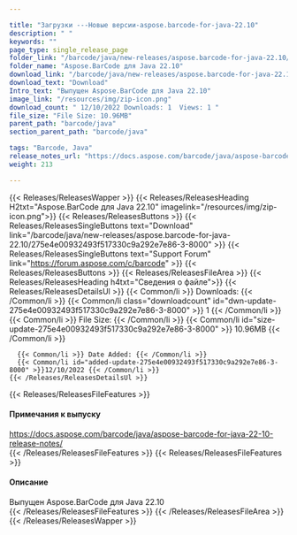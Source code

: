 ```yaml
---

title: "Загрузки ---Новые версии-aspose.barcode-for-java-22.10"
description: " "
keywords: ""
page_type: single_release_page
folder_link: "/barcode/java/new-releases/aspose.barcode-for-java-22.10/"
folder_name: "Aspose.BarCode для Java 22.10"
download_link: "/barcode/java/new-releases/aspose.barcode-for-java-22.10/275e4e00932493f517330c9a292e7e86-3-8000"
download_text: "Download"
Intro_text: "Выпущен Aspose.BarCode для Java 22.10"
image_link: "/resources/img/zip-icon.png"
download_count: " 12/10/2022 Downloads: 1  Views: 1 "
file_size: "File Size: 10.96MB"
parent_path: "barcode/java"
section_parent_path: "barcode/java"

tags: "Barcode, Java"
release_notes_url: "https://docs.aspose.com/barcode/java/aspose-barcode-for-java-22-10-release-notes/"
weight: 213

---
```


{{< Releases/ReleasesWapper >}}
  {{< Releases/ReleasesHeading H2txt="Aspose.BarCode для Java 22.10" imagelink="/resources/img/zip-icon.png">}}
  {{< Releases/ReleasesButtons >}}
    {{< Releases/ReleasesSingleButtons text="Download" link="/barcode/java/new-releases/aspose.barcode-for-java-22.10/275e4e00932493f517330c9a292e7e86-3-8000" >}}
    {{< Releases/ReleasesSingleButtons text="Support Forum" link="https://forum.aspose.com/c/barcode" >}}
  {{< Releases/ReleasesButtons >}}
  {{< Releases/ReleasesFileArea >}}
    {{< Releases/ReleasesHeading h4txt="Сведения о файле">}}
    {{< Releases/ReleasesDetailsUl >}}
      {{< Common/li >}} Downloads: {{< /Common/li >}}
      {{< Common/li class="downloadcount" id="dwn-update-275e4e00932493f517330c9a292e7e86-3-8000" >}} 1 {{< /Common/li >}}
      {{< Common/li >}} File Size: {{< /Common/li >}}
      {{< Common/li id="size-update-275e4e00932493f517330c9a292e7e86-3-8000" >}} 10.96MB {{< /Common/li >}}

      {{< Common/li >}} Date Added: {{< /Common/li >}}
      {{< Common/li id="added-update-275e4e00932493f517330c9a292e7e86-3-8000" >}}12/10/2022 {{< /Common/li >}}
    {{< /Releases/ReleasesDetailsUl >}}

  {{< Releases/ReleasesFileFeatures >}}
      <h4>Примечания к выпуску</h4><div> <a href='https://docs.aspose.com/barcode/java/aspose-barcode-for-java-22-10-release-notes/'>https://docs.aspose.com/barcode/java/aspose-barcode-for-java-22-10-release-notes/</a></div>
  {{< /Releases/ReleasesFileFeatures >}}
  {{< Releases/ReleasesFileFeatures >}}
      <h4>Описание</h4><div class="HTMLDescription"> Выпущен Aspose.BarCode для Java 22.10</div>
  {{< /Releases/ReleasesFileFeatures >}}
 {{< /Releases/ReleasesFileArea >}}
{{< /Releases/ReleasesWapper >}}




